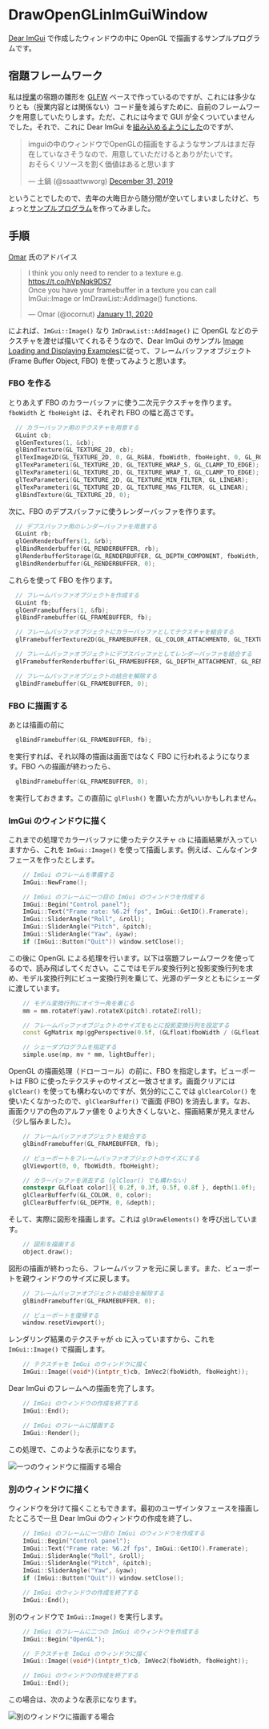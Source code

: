 # DrawOpenGLinImGuiWindow

[Dear ImGui](https://github.com/ocornut/imgui) で作成したウィンドウの中に OpenGL で描画するサンプルプログラムです。

## 宿題フレームワーク

私は[授業](http://web.wakayama-u.ac.jp/~tokoi/lecture/gg/)の宿題の雛形を [GLFW](https://www.glfw.org/) ベースで作っているのですが、これには多少なりとも（授業内容とは関係ない）コード量を減らすために、自前のフレームワークを用意していたりします。ただ、これには今まで GUI が全くついていませんでした。それで、これに Dear ImGui を[組み込めるようにした](https://github.com/tokoik/ggsample01)のですが、

<blockquote class="twitter-tweet"><p lang="ja" dir="ltr">imguiの中のウィンドウでOpenGLの描画をするようなサンプルはまだ存在していなさそうなので、用意していただけるとありがたいです。<br>おそらくリソースを割く価値はあると思います</p>&mdash; 土鍋 (@ssaattwworg) <a href="https://twitter.com/ssaattwworg/status/1211843637534806016?ref_src=twsrc%5Etfw">December 31, 2019</a></blockquote> <script async src="https://platform.twitter.com/widgets.js" charset="utf-8"></script>

ということでしたので、去年の大晦日から随分間が空いてしまいましたけど、ちょっと[サンプルプログラム](https://github.com/tokoik/DrawOpenGLinImGuiWindow)を作ってみました。

## 手順

[Omar](http://www.miracleworld.net/) 氏のアドバイス

<blockquote class="twitter-tweet"><p lang="en" dir="ltr">I think you only need to render to a texture e.g. <a href="https://t.co/hVpNqk9DS7">https://t.co/hVpNqk9DS7</a><br>Once you have your framebuffer in a texture you can call ImGui::Image or ImDrawList::AddImage() functions.</p>&mdash; Omar (@ocornut) <a href="https://twitter.com/ocornut/status/1215995410206089216?ref_src=twsrc%5Etfw">January 11, 2020</a></blockquote> <script async src="https://platform.twitter.com/widgets.js" charset="utf-8"></script> 

によれば、`ImGui::Image()` なり `ImDrawList::AddImage()` に OpenGL などのテクスチャを渡せば描いてくれるそうなので、Dear ImGui のサンプル [Image Loading and Displaying Examples](https://github.com/ocornut/imgui/wiki/Image-Loading-and-Displaying-Examples)に従って、フレームバッファオブジェクト (Frame Buffer Object, FBO) を使ってみようと思います。

### FBO を作る

とりあえず FBO のカラーバッファに使う二次元テクスチャを作ります。`fboWidth` と `fboHeight` は、それぞれ FBO の幅と高さです。

```cpp
  // カラーバッファ用のテクスチャを用意する
  GLuint cb;
  glGenTextures(1, &cb);
  glBindTexture(GL_TEXTURE_2D, cb);
  glTexImage2D(GL_TEXTURE_2D, 0, GL_RGBA, fboWidth, fboHeight, 0, GL_RGBA, GL_UNSIGNED_BYTE, 0);
  glTexParameteri(GL_TEXTURE_2D, GL_TEXTURE_WRAP_S, GL_CLAMP_TO_EDGE);
  glTexParameteri(GL_TEXTURE_2D, GL_TEXTURE_WRAP_T, GL_CLAMP_TO_EDGE);
  glTexParameteri(GL_TEXTURE_2D, GL_TEXTURE_MIN_FILTER, GL_LINEAR);
  glTexParameteri(GL_TEXTURE_2D, GL_TEXTURE_MAG_FILTER, GL_LINEAR);
  glBindTexture(GL_TEXTURE_2D, 0);
```

次に、FBO のデプスバッファに使うレンダーバッファを作ります。

```cpp
  // デプスバッファ用のレンダーバッファを用意する
  GLuint rb;
  glGenRenderbuffers(1, &rb);
  glBindRenderbuffer(GL_RENDERBUFFER, rb);
  glRenderbufferStorage(GL_RENDERBUFFER, GL_DEPTH_COMPONENT, fboWidth, fboHeight);
  glBindRenderbuffer(GL_RENDERBUFFER, 0);
```

これらを使って FBO を作ります。

```cpp
  // フレームバッファオブジェクトを作成する
  GLuint fb;
  glGenFramebuffers(1, &fb);
  glBindFramebuffer(GL_FRAMEBUFFER, fb);

  // フレームバッファオブジェクトにカラーバッファとしてテクスチャを結合する
  glFramebufferTexture2D(GL_FRAMEBUFFER, GL_COLOR_ATTACHMENT0, GL_TEXTURE_2D, cb, 0);

  // フレームバッファオブジェクトにデプスバッファとしてレンダーバッファを結合する
  glFramebufferRenderbuffer(GL_FRAMEBUFFER, GL_DEPTH_ATTACHMENT, GL_RENDERBUFFER, rb);

  // フレームバッファオブジェクトの結合を解除する
  glBindFramebuffer(GL_FRAMEBUFFER, 0);
```

### FBO に描画する

あとは描画の前に

```cpp
  glBindFramebuffer(GL_FRAMEBUFFER, fb);
```

を実行すれば、それ以降の描画は画面ではなく FBO に行われるようになります。FBO への描画が終わったら、

```cpp
  glBindFramebuffer(GL_FRAMEBUFFER, 0);
```

を実行しておきます。この直前に `glFlush()` を置いた方がいいかもしれません。

### ImGui のウィンドウに描く

これまでの処理でカラーバッファに使ったテクスチャ `cb` に描画結果が入っていますから、これを `ImGui::Image()` を使って描画します。例えば、こんなインタフェースを作ったとします。

```cpp
    // ImGui のフレームを準備する
    ImGui::NewFrame();

    // ImGui のフレームに一つ目の ImGui のウィンドウを作成する
    ImGui::Begin("Control panel");
    ImGui::Text("Frame rate: %6.2f fps", ImGui::GetIO().Framerate);
    ImGui::SliderAngle("Roll", &roll);
    ImGui::SliderAngle("Pitch", &pitch);
    ImGui::SliderAngle("Yaw", &yaw);
    if (ImGui::Button("Quit")) window.setClose();
```

この後に OpenGL による処理を行います。以下は宿題フレームワークを使ってるので、読み飛ばしてください。ここではモデル変換行列と投影変換行列を求め、モデル変換行列にビュー変換行列を乗じて、光源のデータとともにシェーダに渡しています。

```cpp
    // モデル変換行列にオイラー角を乗じる
    mm = mm.rotateY(yaw).rotateX(pitch).rotateZ(roll);

    // フレームバッファオブジェクトのサイズをもとに投影変換行列を設定する
    const GgMatrix mp(ggPerspective(0.5f, (GLfloat)fboWidth / (GLfloat)fboHeight, 1.0f, 15.0f));

    // シェーダプログラムを指定する
    simple.use(mp, mv * mm, lightBuffer);
```

OpenGL の描画処理（ドローコール）の前に、FBO を指定します。ビューポートは FBO に使ったテクスチャのサイズと一致させます。画面クリアには `glClear()` を使っても構わないのですが、気分的にここでは `glClearColor()` を使いたくなかったので、`glClearBuffer()` で画面 (FBO) を消去します。なお、画面クリアの色のアルファ値を 0 より大きくしないと、描画結果が見えません（少し悩みました）。

```cpp
    // フレームバッファオブジェクトを結合する
    glBindFramebuffer(GL_FRAMEBUFFER, fb);

    // ビューポートをフレームバッファオブジェクトのサイズにする
    glViewport(0, 0, fboWidth, fboHeight);

    // カラーバッファを消去する (glClear() でも構わない)
    constexpr GLfloat color[]{ 0.2f, 0.3f, 0.5f, 0.8f }, depth(1.0f);
    glClearBufferfv(GL_COLOR, 0, color);
    glClearBufferfv(GL_DEPTH, 0, &depth);
```

そして、実際に図形を描画します。これは `glDrawElements()` を呼び出しています。

```cpp
    // 図形を描画する
    object.draw();
```

図形の描画が終わったら、フレームバッファを元に戻します。また、ビューポートを親ウィンドウのサイズに戻します。

```cpp
    // フレームバッファオブジェクトの結合を解除する
    glBindFramebuffer(GL_FRAMEBUFFER, 0);

    // ビューポートを復帰する
    window.resetViewport();
```

レンダリング結果のテクスチャが `cb` に入っていますから、これを `ImGui::Image()` で描画します。

```cpp
    // テクスチャを ImGui のウィンドウに描く
    ImGui::Image((void*)(intptr_t)cb, ImVec2(fboWidth, fboHeight));
```

Dear ImGui のフレームへの描画を完了します。

```cpp
    // ImGui のウィンドウの作成を終了する
    ImGui::End();

    // ImGui のフレームに描画する
    ImGui::Render();
```

この処理で、このような表示になります。

![一つのウィンドウに描画する場合](images/image1.png "一つのウィンドウに描画する場合")

### 別のウィンドウに描く

ウィンドウを分けて描くこともできます。最初のユーザインタフェースを描画したところで一旦 Dear ImGui のウィンドウの作成を終了し、

```cpp
    // ImGui のフレームに一つ目の ImGui のウィンドウを作成する
    ImGui::Begin("Control panel");
    ImGui::Text("Frame rate: %6.2f fps", ImGui::GetIO().Framerate);
    ImGui::SliderAngle("Roll", &roll);
    ImGui::SliderAngle("Pitch", &pitch);
    ImGui::SliderAngle("Yaw", &yaw);
    if (ImGui::Button("Quit")) window.setClose();

    // ImGui のウィンドウの作成を終了する
    ImGui::End();
```

別のウィンドウで `ImGui::Image()` を実行します。

```cpp
    // ImGui のフレームに二つの ImGui のウィンドウを作成する
    ImGui::Begin("OpenGL");

    // テクスチャを ImGui のウィンドウに描く
    ImGui::Image((void*)(intptr_t)cb, ImVec2(fboWidth, fboHeight));

    // ImGui のウィンドウの作成を終了する
    ImGui::End();
```

この場合は、次のような表示になります。

![別のウィンドウに描画する場合](images/image2.png "別のウィンドウに描画する場合")
